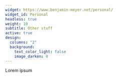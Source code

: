 ```yaml
---
widget: https://www.benjamin-meyer.net/personal/
widget_id: Personal
headless: true
weight: 10
subtitle: Other stuff
active: true
design:
  columns: "2"
  background:
    text_color_light: false
    image_darken: 0
---
```

Lorem ipsum